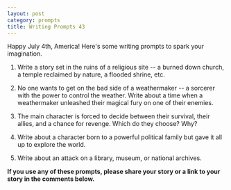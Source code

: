 ```yaml
---
layout: post
category: prompts
title: Writing Prompts 43
---
```


Happy July 4th, America! Here's some writing prompts to spark your imagination.

<!--excerpt-->

1. Write a story set in the ruins of a religious site -- a burned down church, a temple reclaimed by nature, a flooded shrine, etc.

2. No one wants to get on the bad side of a weathermaker -- a sorcerer with the power to control the weather. Write about a time when a weathermaker unleashed their magical fury on one of their enemies.

3. The main character is forced to decide between their survival, their allies, and a chance for revenge. Which do they choose? Why?

4. Write about a character born to a powerful political family but gave it all up to explore the world.

5. Write about an attack on a library, museum, or national archives.

**If you use any of these prompts, please share your story or a link to your story in the comments below.**
